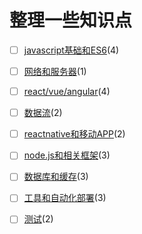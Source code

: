 # 整理一些知识点

- [ ] [javascript基础和ES6](./javascript.md)(4)

- [ ] [网络和服务器](./network-server.md)(1)

- [ ] [react/vue/angular](./react-vue-angular.md)(4)

- [ ] [数据流](./dataflow.md)(2)

- [ ] [reactnative和移动APP](./react-native.md)(2)

- [ ] [node.js和相关框架](./node.md)(3)

- [ ] [数据库和缓存](./db.md)(3)

- [ ] [工具和自动化部署](./tools.md)(3)

- [ ] [测试](./test.md)(2)